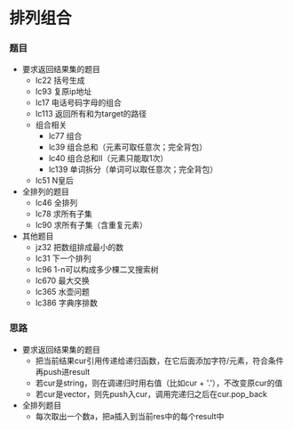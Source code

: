 # 排列组合

### 题目

- 要求返回结果集的题目
  - lc22 括号生成
  - lc93 复原ip地址
  - lc17 电话号码字母的组合
  - lc113 返回所有和为target的路径
  - 组合相关
    - lc77 组合
    - lc39 组合总和（元素可取任意次；完全背包）
    - lc40 组合总和Ⅱ（元素只能取1次）
    - lc139 单词拆分（单词可以取任意次；完全背包）
  - lc51 N皇后
- 全排列的题目
  - lc46 全排列
  - lc78 求所有子集
  - lc90 求所有子集（含重复元素）
- 其他题目
  - jz32 把数组排成最小的数
  - lc31 下一个排列
  - lc96 1-n可以构成多少棵二叉搜索树
  - lc670 最大交换
  - lc365 水壶问题
  - lc386 字典序排数

### 思路

- 要求返回结果集的题目
  - 把当前结果cur引用传递给递归函数，在它后面添加字符/元素，符合条件再push进result
  - 若cur是string，则在调递归时用右值（比如cur + '.'），不改变原cur的值
  - 若cur是vector，则先push入cur，调用完递归之后在cur.pop_back
- 全排列题目
  - 每次取出一个数a，把a插入到当前res中的每个result中